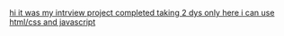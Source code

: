 [hi 
it was my intrview project completed taking 2 dys only 
here i can use html/css and javascript 
](https://baziljani.github.io/Brand-Story/)
